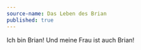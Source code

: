 ```yaml
---
source-name: Das Leben des Brian
published: true
---
```


<p>Ich bin Brian! Und meine Frau ist auch Brian!</p>


